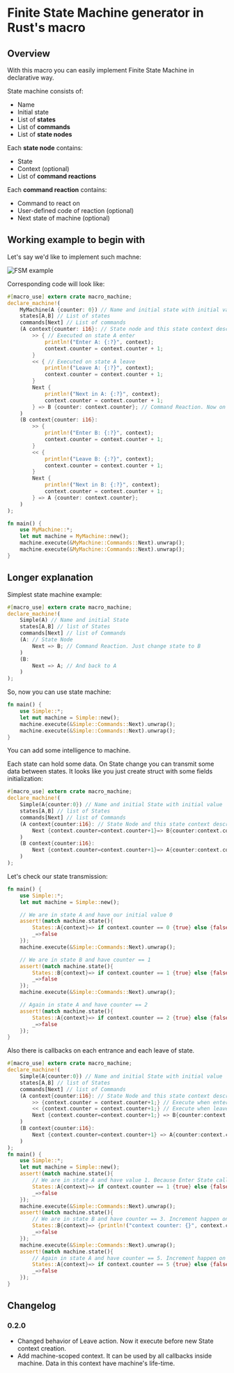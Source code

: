 # Finite State Machine generator in Rust's macro

## Overview

With this macro you can easily implement Finite State Machine in declarative way.

State machine consists of:

* Name
* Initial state
* List of **states**
* List of **commands**
* List of **state nodes**

Each **state node** contains:

* State
* Context (optional)
* List of **command reactions**

Each **command reaction** contains:

* Command to react on
* User-defined code of reaction (optional)
* Next state of machine (optional)

## Working example to begin with

Let's say we'd like to implement such machne:

![FSM example](http://www.plantuml.com/plantuml/proxy?src=https://gist.githubusercontent.com/goldenreign/e363fe08501362d9618f2012f1ddfe2f/raw/07bb4bc604a204e7bcef38154135ee8a14c10f5b/gistfile1.puml "FSM example")

Corresponding code will look like:

```rust
#[macro_use] extern crate macro_machine;
declare_machine!(
    MyMachine(A {counter: 0}) // Name and initial state with initial value
    states[A,B] // List of states
    commands[Next] // List of commands
    (A context{counter: i16}: // State node and this state context description with name binding
        >> { // Executed on state A enter
            println!("Enter A: {:?}", context);
            context.counter = context.counter + 1;
        }
        << { // Executed on state A leave
            println!("Leave A: {:?}", context);
            context.counter = context.counter + 1;
        }
        Next {
            println!("Next in A: {:?}", context);
            context.counter = context.counter + 1;
        } => B {counter: context.counter}; // Command Reaction. Now on command Next we add 1 to our context. Also we change state to B and init it with our counter value.
    )
    (B context{counter: i16}:
        >> {
            println!("Enter B: {:?}", context);
            context.counter = context.counter + 1;
        }
        << {
            println!("Leave B: {:?}", context);
            context.counter = context.counter + 1;
        }
        Next {
            println!("Next in B: {:?}", context);
            context.counter = context.counter + 1;
        } => A {counter: context.counter};
    )
);

fn main() {
    use MyMachine::*;
    let mut machine = MyMachine::new();
    machine.execute(&MyMachine::Commands::Next).unwrap();
    machine.execute(&MyMachine::Commands::Next).unwrap();
}
```

## Longer explanation

Simplest state machine example:

```rust
#[macro_use] extern crate macro_machine;
declare_machine!(
    Simple(A) // Name and initial State
    states[A,B] // list of States
    commands[Next] // list of Commands
    (A: // State Node
        Next => B; // Command Reaction. Just change state to B
    )
    (B:
        Next => A; // And back to A
    )
);
```

So, now you can use state machine:

```rust
fn main() {
    use Simple::*;
    let mut machine = Simple::new();
    machine.execute(&Simple::Commands::Next).unwrap();
    machine.execute(&Simple::Commands::Next).unwrap();
}
```

You can add some intelligence to machine.

Each state can hold some data. On State change you can transmit some data between states.
It looks like you just create struct with some fields initialization:

```rust
#[macro_use] extern crate macro_machine;
declare_machine!(
    Simple(A{counter:0}) // Name and initial State with initial value
    states[A,B] // list of States
    commands[Next] // list of Commands
    (A context{counter:i16}: // State Node and this state context description with binding name
        Next {context.counter=context.counter+1}=> B{counter:context.counter}; // Command Reaction. Now on command Next we add 1 to our context. Also we change state to B and init it with our x value.
    )
    (B context{counter:i16}:
        Next {context.counter=context.counter+1}=> A{counter:context.counter};
    )
);
```

Let's check our state transmission:

```rust
fn main() {
    use Simple::*;
    let mut machine = Simple::new();

    // We are in state A and have our initial value 0
    assert!(match machine.state(){
        States::A{context}=> if context.counter == 0 {true} else {false},
        _=>false
    });
    machine.execute(&Simple::Commands::Next).unwrap();

    // We are in state B and have counter == 1
    assert!(match machine.state(){
        States::B{context}=> if context.counter == 1 {true} else {false},
        _=>false
    });
    machine.execute(&Simple::Commands::Next).unwrap();

    // Again in state A and have counter == 2
    assert!(match machine.state(){
        States::A{context}=> if context.counter == 2 {true} else {false},
        _=>false
    });
}
```

Also there is callbacks on each entrance and each leave of state.

```rust
#[macro_use] extern crate macro_machine;
declare_machine!(
    Simple(A{counter:0}) // Name and initial State with initial value
    states[A,B] // list of States
    commands[Next] // list of Commands
    (A context{counter:i16}: // State Node and this state context description with binding name
        >> {context.counter = context.counter+1;} // Execute when enter state A
        << {context.counter = context.counter+1;} // Execute when leave state A
        Next {context.counter=context.counter+1;} => B{counter:context.counter}; // Command Reaction. Now on command Next we add 1 to our context. Also we change state to B and init it with our x value.
    )
    (B context{counter:i16}:
        Next {context.counter=context.counter+1} => A{counter:context.counter};
    )
);
fn main() {
    use Simple::*;
    let mut machine = Simple::new();
    assert!(match machine.state(){
        // We are in state A and have value 1. Because Enter State callback executed.
        States::A{context}=> if context.counter == 1 {true} else {false},
        _=>false
    });
    machine.execute(&Simple::Commands::Next).unwrap();
    assert!(match machine.state(){
        // We are in state B and have counter == 3. Increment happen on User Code execution and execution of Leave state callback.
        States::B{context}=> {println!("context counter: {}", context.counter);if context.counter == 3 {true} else {false}},
        _=>false
    });
    machine.execute(&Simple::Commands::Next).unwrap();
    assert!(match machine.state(){
        // Again in state A and have counter == 5. Increment happen on User Code execution and on state A enter.
        States::A{context}=> if context.counter == 5 {true} else {false},
        _=>false
    });
}
```

## Changelog

### 0.2.0

* Changed behavior of Leave action. Now it execute before new State context creation.
* Add machine-scoped context. It can be used by all callbacks inside machine. Data in this context have machine's life-time.
